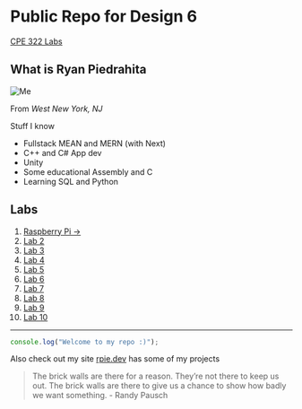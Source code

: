 # Public Repo for Design 6 

[CPE 322 Labs](https://github.com/kevinwlu/iot/tree/master)

## What is Ryan Piedrahita 
![Me](https://github.com/redassser/Design-6/assets/40395425/347465c0-6e18-4573-ae96-ad4dee21079a) 

From *West New York, NJ*

Stuff I know
- Fullstack MEAN and MERN (with Next)
- C++ and C# App dev
- Unity
- Some educational Assembly and C
- Learning SQL and Python


## Labs 
1. [Raspberry Pi ->](Labs/Lab1/)
2. [Lab 2](Labs/Lab2)
3. [Lab 3](Labs/Lab3)
4. [Lab 4](Labs/Lab4)
5. [Lab 5](Labs/Lab5)
6. [Lab 6](Labs/Lab6)
7. [Lab 7](Labs/Lab7)
8. [Lab 8](Labs/Lab8)
9. [Lab 9](Labs/Lab9)
10. [Lab 10](Labs/Lab10)

<hr>

```JavaScript
console.log("Welcome to my repo :)");
```
Also check out my site [rpie.dev](https://rpie.dev) has some of my projects

> The brick walls are there for a reason. They’re not there to keep us out. The brick walls are there to give us a chance to show how badly we want something.
> \- Randy Pausch
